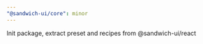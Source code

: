 ```yaml
---
"@sandwich-ui/core": minor
---
```


Init package, extract preset and recipes from @sandwich-ui/react
